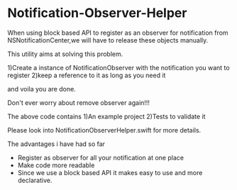 # Notification-Observer-Helper
When using block based API to register as an observer for notification from NSNotificationCenter,we will have to release these objects manually. 

This utility aims at solving this problem. 

1)Create a instance of NotificationObserver with the notification you want to register
2)keep a reference to it as long as you need it

and voila you are done.

Don't ever worry about remove observer again!!!

The above code contains 
1)An example project
2)Tests to validate it

Please look into NotificationObserverHelper.swift for more details.

The advantages i have had so far 

- Register as observer for all your notification at one place
- Make code more readable
- Since we use a block based API it makes easy to use and more declarative.

